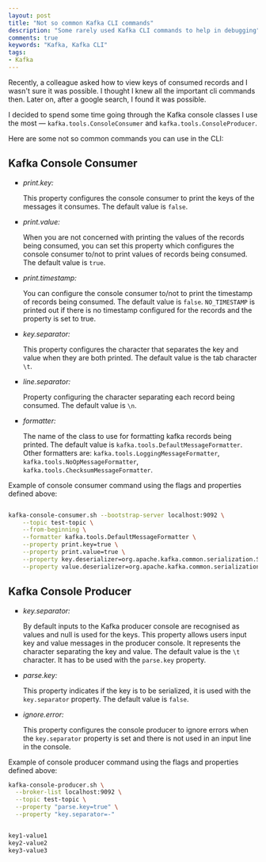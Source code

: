 ```yaml
---
layout: post
title: "Not so common Kafka CLI commands"
description: "Some rarely used Kafka CLI commands to help in debugging"
comments: true
keywords: "Kafka, Kafka CLI"
tags:
- Kafka
---
```


<style>
ul {
  list-style-type: square;
  margin-bottom: 10px;
  padding-left: 30px;
}
ol {
  list-style-type: decimal;
  margin-bottom: 10px;
  padding-left: 30px;
}

h3 strong {
  font-weight:normal;
}
</style>


Recently, a colleague asked how to view keys of consumed records and I wasn't sure it was possible.  I thought I knew all the important cli commands then. Later on, after a google search, I found it was possible.
 
I decided to spend some time going through the Kafka console classes I use the most &mdash; `kafka.tools.ConsoleConsumer` and `kafka.tools.ConsoleProducer`.

Here are some not so common commands you can use in the CLI:

## Kafka Console Consumer

- *print.key:* 

    This property configures the console consumer to print the keys of the messages it consumes. The default value is `false`.
    
- *print.value:*

    When you are not concerned with printing the values of the records being consumed, you can set this property which configures the console consumer to/not to print values of records being consumed. The default value is `true`.

- *print.timestamp:*

    You can configure the console consumer to/not to print the timestamp of records being consumed. The default value is `false`. `NO_TIMESTAMP` is printed out if there is no timestamp configured for the records and the property is set to true.

- *key.separator:*

    This property configures the character that separates the key and value when they are both printed. The default value is the tab character `\t`.

- *line.separator:*

    Property configuring the character separating each record being consumed. The default value is `\n`.

- *formatter:*

    The name of the class to use for formatting kafka records being printed. The default value is `kafka.tools.DefaultMessageFormatter`.
    Other formatters are: `kafka.tools.LoggingMessageFormatter`, `kafka.tools.NoOpMessageFormatter`, `kafka.tools.ChecksumMessageFormatter`.



Example of console consumer command using the flags and properties defined above:

```sh

kafka-console-consumer.sh --bootstrap-server localhost:9092 \
    --topic test-topic \
    --from-beginning \
    --formatter kafka.tools.DefaultMessageFormatter \
    --property print.key=true \
    --property print.value=true \
    --property key.deserializer=org.apache.kafka.common.serialization.StringDeserializer \
    --property value.deserializer=org.apache.kafka.common.serialization.StringSerializer
```



## Kafka Console Producer

- *key.separator:*

    By default inputs to the Kafka producer console are recognised as values and null is used for the keys. This property allows users input key and value messages in the producer console.
    It represents the character separating the key and value. The default value is the `\t` character. It has to be used with the `parse.key` property.

- *parse.key:*

    This property indicates if the key is to be serialized, it is used with the `key.separator` property. The default value is `false`.

- *ignore.error:*

    This property configures the console producer to ignore errors when the `key.separator` property is set and there is not used in an input line in the console.


Example of console producer command using the flags and properties defined above:


```sh
kafka-console-producer.sh \
  --broker-list localhost:9092 \
  --topic test-topic \
  --property "parse.key=true" \
  --property "key.separator=-"


key1-value1
key2-value2
key3-value3
```
